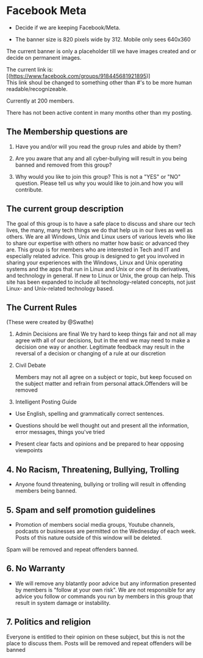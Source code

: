 # Facebook Meta

* Decide if we are keeping Facebook/Meta.  

* The banner size is 820 pixels wide by 312.  Mobile only sees 640x360
  
The current banner is only a placeholder till we have images created and or decide on permanent images.

The current link is: [(<https://www.facebook.com/groups/918445681921895>)]  
This link shoul be changed to something other than #'s to be more human readable/recognizeable.

Currently at 200 members.  

There has not been active content in many months other than my posting.

## The Membership questions are

1. Have you and/or will you read the group rules and abide by them?

2. Are you aware that any and all cyber-bullying will result in you being banned and removed from this group?

3. Why would you like to join this group? This is not a "YES" or "NO" question. Please tell us why you would like to join.and how you will contribute.

## The current group description

The goal of this group is to have a safe place to discuss and share our tech lives, the many, many tech things we do that help us in our lives as well as others.  We are all Windows, Unix and Linux users of various levels who like to share our expertise with others no matter how basic or advanced they are.
This group is for members who are interested in Tech and IT and especially related advice. This group is designed to get you involved in sharing your experiences with the Windows, Linux and Unix operating systems and the apps that run in Linux and Unix or one of its derivatives, and technology in general. If new to Linux or Unix, the group can help. This site has been expanded to include all technology-related concepts, not just Linux- and Unix-related technology based.

## The Current Rules

 (These were created by @Swathe)  

1. Admin Decisions are final
    We try hard to keep things fair and not all may agree with all of our decisions, but in the end we may need to make a decision one way or another. Legitimate feedback may result in the reversal of a decision or changing of a rule at our discretion

2. Civil Debate  

   Members may not all agree on a subject or topic, but keep focused on the subject matter and refrain from personal attack.Offenders will be removed

3. Intelligent Posting Guide

* Use English, spelling and grammatically correct sentences.

* Questions should be well thought out and present all the information, error messages, things you've tried
  
* Present clear facts and opinions and be prepared to hear opposing viewpoints

## 4. No Racism, Threatening, Bullying, Trolling

* Anyone found threatening, bullying or trolling will result in offending members being banned.

## 5. Spam and self promotion guidelines

* Promotion of members social media groups, Youtube channels, podcasts or businesses are permitted on the Wednesday of each week. Posts of this nature outside of this window will be deleted.

Spam will be removed and repeat offenders banned.  

## 6. No Warranty

* We will remove any blatantly poor advice but any information presented by members is "follow at your own risk". We are not responsible for any advice you follow or commands you run by members in this group that result in system damage or instability.  

## 7. Politics and religion

Everyone is entitled to their opinion on these subject, but this is not the place to discuss them. Posts will be removed and repeat offenders will be banned
